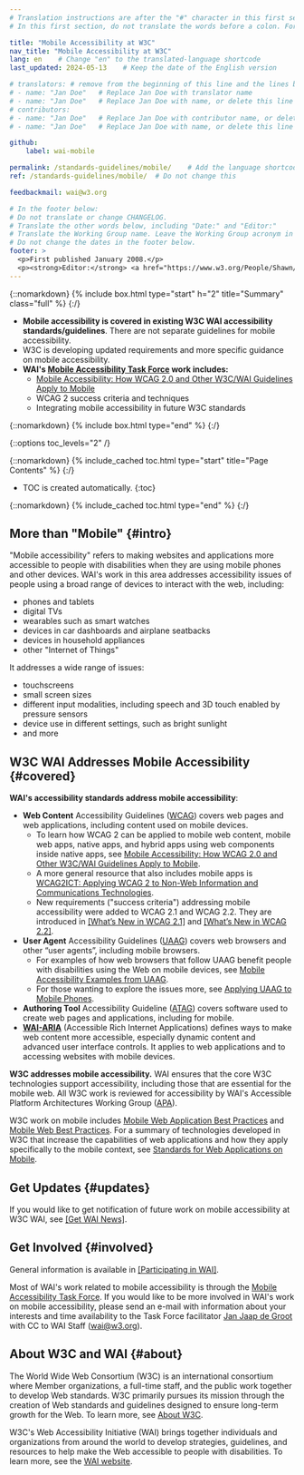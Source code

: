 ```yaml
---
# Translation instructions are after the "#" character in this first section. They are comments that do not show up in the web page. You do not need to translate the instructions after "#".
# In this first section, do not translate the words before a colon. For example, do not translate "title:". Do translate the text after "title:"

title: "Mobile Accessibility at W3C"
nav_title: "Mobile Accessibility at W3C"
lang: en    # Change "en" to the translated-language shortcode
last_updated: 2024-05-13    # Keep the date of the English version

# translators: # remove from the beginning of this line and the lines below: "# " (the hash sign and the space)
# - name: "Jan Doe"   # Replace Jan Doe with translator name
# - name: "Jan Doe"   # Replace Jan Doe with name, or delete this line if not multiple translators
# contributors:
# - name: "Jan Doe"   # Replace Jan Doe with contributor name, or delete this line if none
# - name: "Jan Doe"   # Replace Jan Doe with name, or delete this line if not multiple contributors

github:
    label: wai-mobile

permalink: /standards-guidelines/mobile/    # Add the language shortcode to the end, with no slash at the end. For example /path/to/file/fr
ref: /standards-guidelines/mobile/  # Do not change this

feedbackmail: wai@w3.org

# In the footer below:
# Do not translate or change CHANGELOG.
# Translate the other words below, including "Date:" and "Editor:"
# Translate the Working Group name. Leave the Working Group acronym in English.
# Do not change the dates in the footer below.
footer: >
  <p>First published January 2008.</p>
  <p><strong>Editor:</strong> <a href="https://www.w3.org/People/Shawn/">Shawn Lawton Henry</a>.</p>
---
```


{::nomarkdown}
{% include box.html type="start" h="2" title="Summary" class="full" %}
{:/}

-   **Mobile accessibility is covered in existing W3C WAI accessibility standards/guidelines**. There are not separate guidelines for mobile accessibility.
-   W3C is developing updated requirements and more specific guidance on mobile accessibility.
-   **WAI's [Mobile Accessibility Task Force](https://www.w3.org/WAI/GL/mobile-a11y-tf/) work includes:**
    -   [Mobile Accessibility: How WCAG 2.0 and Other W3C/WAI Guidelines Apply to Mobile](https://www.w3.org/TR/mobile-accessibility-mapping/)
    -   WCAG 2 success criteria and techniques
    -   Integrating mobile accessibility in future W3C standards

{::nomarkdown}
{% include box.html type="end" %}
{:/}


{::options toc_levels="2" /}

{::nomarkdown}
{% include_cached toc.html type="start" title="Page Contents" %}
{:/}

-   TOC is created automatically.
{:toc}

{::nomarkdown}
{% include_cached toc.html type="end" %}
{:/}

## More than "Mobile" {#intro}

"Mobile accessibility" refers to making websites and applications more accessible to people with disabilities when they are using mobile phones and other devices. WAI's work in this area addresses accessibility issues of people using a broad range of devices to interact with the web, including:

-   phones and tablets
-   digital TVs
-   wearables such as smart watches
-   devices in car dashboards and airplane seatbacks
-   devices in household appliances
-   other "Internet of Things"

It addresses a wide range of issues:

-   touchscreens
-   small screen sizes
-   different input modalities, including speech and 3D touch enabled by
    pressure sensors
-   device use in different settings, such as bright sunlight
-   and more

## W3C WAI Addresses Mobile Accessibility {#covered}

**WAI's accessibility standards address mobile accessibility**:

-   **Web Content** Accessibility Guidelines ([WCAG](/standards-guidelines/wcag/)) covers web pages and web applications, including content used on mobile devices.
    -   To learn how WCAG 2 can be applied to mobile web content, mobile web apps, native apps, and hybrid apps using web components inside native apps, see [Mobile Accessibility: How WCAG 2.0 and Other W3C/WAI Guidelines Apply to Mobile](https://www.w3.org/TR/mobile-accessibility-mapping/).
    -   A more general resource that also includes mobile apps is [WCAG2ICT: Applying WCAG 2 to Non-Web Information and Communications Technologies](/standards-guidelines/wcag/non-web-ict/).
    -   New requirements ("success criteria") addressing mobile accessibility were added to WCAG 2.1 and WCAG 2.2. They are introduced in [[What’s New in WCAG 2.1]](/standards-guidelines/wcag/new-in-21/) and [[What’s New in WCAG 2.2]](/standards-guidelines/wcag/new-in-22/).
-   **User Agent** Accessibility Guidelines ([UAAG](/standards-guidelines/uaag/)) covers web browsers and other “user agents”, including mobile browsers.
    -   For examples of how web browsers that follow UAAG benefit people with disabilities using the Web on mobile devices, see [Mobile Accessibility Examples from UAAG](https://www.w3.org/TR/IMPLEMENTING-UAAG20/mobile).
    -   For those wanting to explore the issues more, see [Applying UAAG to Mobile Phones](https://www.w3.org/WAI/UA/work/wiki/Applying_UAAG_to_Mobile_Phones).
-   **Authoring Tool** Accessibility Guideline ([ATAG](/standards-guidelines/atag/)) covers software used to create web pages and applications, including for mobile.
-   **[WAI-ARIA](/standards-guidelines/aria/)** (Accessible Rich Internet Applications) defines ways to make web content more accessible, especially dynamic content and advanced user interface controls. It applies to web applications and to accessing websites with mobile devices.

**W3C addresses mobile accessibility.** WAI ensures that the core W3C technologies support accessibility, including those that are essential for the mobile web. All W3C work is reviewed for accessibility by WAI's Accessible Platform Architectures Working Group ([APA](https://www.w3.org/WAI/APA/)).

W3C work on mobile includes [Mobile Web Application Best Practices](https://www.w3.org/TR/mwabp/) and [Mobile Web Best Practices](https://www.w3.org/TR/mobile-bp/). For a summary of technologies developed in W3C that increase the capabilities of web applications and how they apply specifically to the mobile context, see [Standards for Web Applications on Mobile](https://www.w3.org/Mobile/mobile-web-app-state/).

## Get Updates {#updates}

If you would like to get notification of future work on mobile accessibility at W3C WAI, see [[Get WAI News]](/news/subscribe/).

## Get Involved {#involved}

General information is available in [[Participating in WAI]](/about/participating/).

Most of WAI's work related to mobile accessibility is through the [Mobile Accessibility Task Force](https://www.w3.org/WAI/GL/mobile-a11y-tf/). If you would like to be more involved in WAI's work on mobile accessibility, please send an e-mail with information about your interests and time availability to the Task Force facilitator [Jan Jaap de Groot](mailto:janjaap@abra.nl?cc=wai@w3.org,ran@w3.org,kevin@w3.org&subject=Mobile%20Accessibility%20Task%20Force%20Enquiry) with CC to WAI Staff (wai@w3.org).

## About W3C and WAI {#about}

The World Wide Web Consortium (W3C) is an international consortium where Member organizations, a full-time staff, and the public work together to develop Web standards. W3C primarily pursues its mission through the creation of Web standards and guidelines designed to ensure long-term growth for the Web. To learn more, see [About W3C](https://www.w3.org/about/).

W3C's Web Accessibility Initiative (WAI) brings together individuals and organizations from around the world to develop strategies, guidelines, and resources to help make the Web accessible to people with disabilities. To learn more, see the [WAI website](https://www.w3.org/WAI/).
